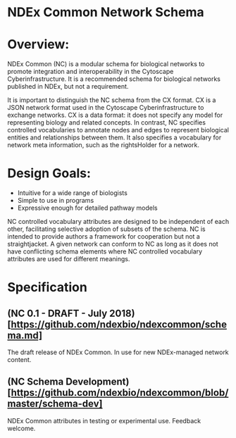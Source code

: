 # NDEx Common Network Schema


# Overview:
NDEx Common (NC) is a modular schema for biological networks to promote integration and interoperability in the Cytoscape Cyberinfrastructure. It is a recommended schema for biological networks published in NDEx, but not a requirement. 

It is important to distinguish the NC schema from the CX format. CX is a JSON network format used in the Cytoscape Cyberinfrastructure to exchange networks. CX is a data format: it does not specify any model for representing biology and related concepts. In contrast, NC specifies controlled vocabularies to annotate nodes and edges to represent biological entities and relationships between them. It also specifies a vocabulary for network meta information, such as the rightsHolder for a network. 

# Design Goals:
- Intuitive for a wide range of biologists
- Simple to use in programs
- Expressive enough for detailed pathway models

NC controlled vocabulary attributes are designed to be independent of each other, facilitating selective adoption of subsets of the schema. NC is intended to provide authors a framework for cooperation but not a straightjacket. A given network can conform to NC as long as it does not have conflicting schema elements where NC controlled vocabulary attributes are used for different meanings. 

# Specification
## (NC 0.1 - DRAFT - July 2018)[https://github.com/ndexbio/ndexcommon/schema.md]
The draft release of NDEx Common. In use for new NDEx-managed network content.
## (NC Schema Development)[https://github.com/ndexbio/ndexcommon/blob/master/schema-dev]
NDEx Common attributes in testing or experimental use. Feedback welcome.
